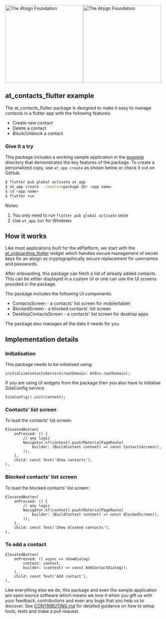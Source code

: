 <a href="https://atsign.com#gh-light-mode-only"><img width=250px src="https://atsign.com/wp-content/uploads/2022/05/atsign-logo-horizontal-color2022.svg#gh-light-mode-only" alt="The Atsign Foundation"></a><a href="https://atsign.com#gh-dark-mode-only"><img width=250px src="https://atsign.com/wp-content/uploads/2023/08/atsign-logo-horizontal-reverse2022-Color.svg#gh-dark-mode-only" alt="The Atsign Foundation"></a>

## at_contacts_flutter example
The at_contacts_flutter package is designed to make it easy to manage contacts in a flutter app with the following features:
- Create new contact
- Delete a contact
- Block/Unblock a contact

### Give it a try
This package includes a working sample application in the [example](https://github.com/atsign-foundation/at_widgets/tree/trunk/at_contacts_flutter/example) directory that demonstrates the key features of the package. To create a personalized copy, use ```at_app create``` as shown below or check it out on GitHub.

```sh
$ flutter pub global activate at_app 
$ at_app create --sample=<package ID> <app name> 
$ cd <app name>
$ flutter run
```
Notes: 
1. You only need to run ```flutter pub global activate``` once
2. Use ```at_app.bat``` for Windows


## How it works

Like most applications built for the atPlatform, we start with the [at_onboarding_flutter](https://pub.dev/packages/at_onboarding_flutter) widget which handles secure management of secret keys for an atsign as cryptographically secure replacement for usernames and passwords.

After onboarding, this package can fetch a list of already added contacts. This can be either displayed in a custom UI or one can use the UI screens provided in the package.

The package includes the following UI components:
- ContactsScreen - a contacts' list screen for mobile/tablet
- BlockedScreen - a blocked contacts' list screen
- DesktopContactsScreen - a contacts' list screen for desktop apps

The package also manages all the data it needs for you.

## Implementation details

### Initialisation

This package needs to be initialised using:
```
initializeContactsService(rootDomain: AtEnv.rootDomain);
```

If you are using UI widgets from the package then you also have to initialise SizeConfig service.
```
SizeConfig().init(context);
```

### Contacts' list screen

To load the contacts' list screen:
```
ElevatedButton(
	onPressed: () {
		// any logic
		Navigator.of(context).push(MaterialPageRoute(
			builder: (BuildContext context) => const ContactsScreen(),
		));
	},
	child: const Text('Show contacts'),
),
```

### Blocked contacts' list screen

To load the blocked contacts' list screen:
```
ElevatedButton(
	onPressed: () {
		// any logic
		Navigator.of(context).push(MaterialPageRoute(
			builder: (BuildContext context) => const BlockedScreen(),
		));
	},
	child: const Text('Show blocked contacts'),
),
```

### To add a contact
```
ElevatedButton(
	onPressed: () async => showDialog(
		context: context,
		builder: (context) => const AddContactDialog(),
	),
	child: const Text('Add contact'),
),
```

Like everything else we do, this package and even the sample application are open source software which means we love it when you gift us with your feedback, contributions and even any bugs that you help us to discover. See [CONTRIBUTING.md](https://github.com/atsign-foundation/at_widgets/blob/trunk/CONTRIBUTING.md) for detailed guidance on how 
to setup tools, tests and make a pull request.
